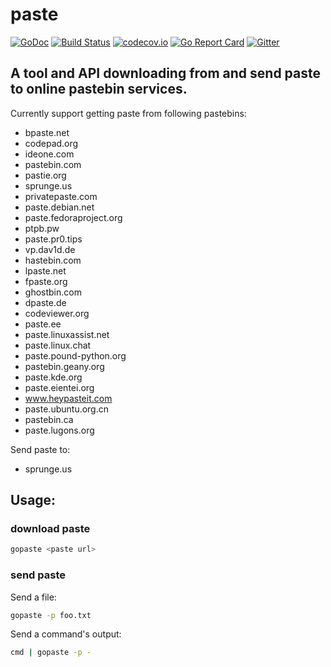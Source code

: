 # paste
[![GoDoc](https://godoc.org/github.com/fluter01/paste?status.svg)](https://godoc.org/github.com/fluter01/paste)
[![Build Status](https://travis-ci.org/fluter01/paste.svg?branch=master)](https://travis-ci.org/fluter01/paste)
[![codecov.io](https://codecov.io/github/fluter01/paste/coverage.svg?branch=master)](https://codecov.io/github/fluter01/paste?branch=master)
[![Go Report Card](https://goreportcard.com/badge/github.com/fluter01/paste)](https://goreportcard.com/report/github.com/fluter01/paste)
[![Gitter](https://badges.gitter.im/fluter01/paste.svg)](https://gitter.im/fluter01/paste?utm_source=badge&utm_medium=badge&utm_campaign=pr-badge)

## A tool and API downloading from and send paste to online pastebin services.

Currently support getting paste from following pastebins:

* bpaste.net
* codepad.org
* ideone.com
* pastebin.com
* pastie.org
* sprunge.us
* privatepaste.com
* paste.debian.net
* paste.fedoraproject.org
* ptpb.pw
* paste.pr0.tips
* vp.dav1d.de
* hastebin.com
* lpaste.net
* fpaste.org
* ghostbin.com
* dpaste.de
* codeviewer.org
* paste.ee
* paste.linuxassist.net
* paste.linux.chat
* paste.pound-python.org
* pastebin.geany.org
* paste.kde.org
* paste.eientei.org
* www.heypasteit.com
* paste.ubuntu.org.cn
* pastebin.ca
* paste.lugons.org

Send paste to:
* sprunge.us

## Usage:

### download paste

```bash
gopaste <paste url>
```

### send paste

Send a file:
```bash
gopaste -p foo.txt
```
Send a command's output:
```bash
cmd | gopaste -p -
```
